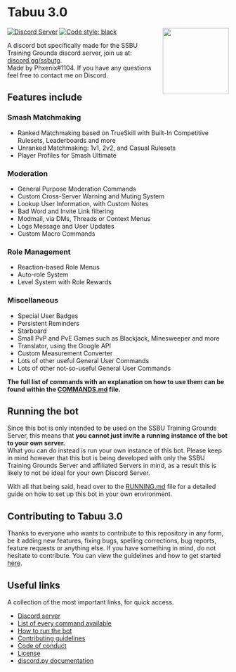 # Tabuu 3.0

<img align="right" width="150" height="150" src="https://i.imgur.com/MMNdLom.png">

[![Discord Server](https://discord.com/api/guilds/739299507795132486/embed.png)](https://discord.gg/ssbutg) [![Code style: black](https://img.shields.io/badge/code%20style-black-000000.svg)](https://github.com/psf/black)

A discord bot specifically made for the SSBU Training Grounds discord server, join us at: [discord.gg/ssbutg](https://discord.gg/ssbutg).  
Made by Phxenix#1104. If you have any questions feel free to contact me on Discord.

## Features include

### Smash Matchmaking

-   Ranked Matchmaking based on TrueSkill with Built-In Competitive Rulesets, Leaderboards and more
-   Unranked Matchmaking: 1v1, 2v2, and Casual Rulesets
-   Player Profiles for Smash Ultimate

### Moderation

-   General Purpose Moderation Commands
-   Custom Cross-Server Warning and Muting System
-   Lookup User Information, with Custom Notes
-   Bad Word and Invite Link filtering
-   Modmail, via DMs, Threads or Context Menus
-   Logs Message and User Updates
-   Custom Macro Commands

### Role Management

-   Reaction-based Role Menus
-   Auto-role System
-   Level System with Role Rewards

### Miscellaneous

-   Special User Badges
-   Persistent Reminders
-   Starboard
-   Small PvP and PvE Games such as Blackjack, Minesweeper and more
-   Translator, using the Google API
-   Custom Measurement Converter
-   Lots of other useful General User Commands
-   Lots of other not-so-useful General User Commands

**The full list of commands with an explanation on how to use them can be found within the [COMMANDS.md](COMMANDS.md) file.**

## Running the bot

Since this bot is only intended to be used on the SSBU Training Grounds Server, this means that **you cannot just invite a running instance of the bot to your own server.**  
What you can do instead is run your own instance of this bot. Please keep in mind however that this bot is being developed with only the SSBU Training Grounds Server and affiliated Servers in mind, as a result this is likely to not be ideal for your own Discord Server.

With all that being said, head over to the [RUNNING.md](/RUNNING.md) file for a detailed guide on how to set up this bot in your own environment.

## Contributing to Tabuu 3.0

Thanks to everyone who wants to contribute to this repository in any form, be it adding new features, fixing bugs, spelling corrections, bug reports, feature requests or anything else. If you have something in mind, do not hesitate to contribute.
You can view the guidelines and how to get started [here](.github/CONTRIBUTING.md).

## Useful links

A collection of the most important links, for quick access.

-   [Discord server](https://discord.gg/ssbutg)
-   [List of every command available](/COMMANDS.md)
-   [How to run the bot](/RUNNING.md)
-   [Contributing guidelines](.github/CONTRIBUTING.md)
-   [Code of conduct](.github/CODE_OF_CONDUCT.md)
-   [License](/LICENSE)
-   [discord.py documentation](https://discordpy.readthedocs.io/en/latest/)
